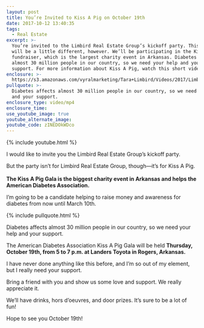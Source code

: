 ```yaml
---
layout: post
title: You’re Invited to Kiss A Pig on October 19th
date: 2017-10-12 13:40:35
tags:
  - Real Estate
excerpt: >-
  You’re invited to the Limbird Real Estate Group’s kickoff party. This year’s
  will be a little different, however. We’ll be participating in the Kiss A Pig
  fundraiser, which is the largest charity event in Arkansas. Diabetes affects
  almost 30 million people in our country, so we need your help and your
  support. For more information about Kiss A Pig, watch this short video.
enclosure: >-
  https://s3.amazonaws.com/vyralmarketing/Tara+Limbird/Videos/2017/Limbird+Real+Estate+Group-.mp4
pullquote: >-
  Diabetes affects almost 30 million people in our country, so we need your help
  and your support.
enclosure_type: video/mp4
enclosure_time:
use_youtube_image: true
youtube_alternate_image:
youtube_code: zINEDOkWDco
---
```



{% include youtube.html %}

I would like to invite you the Limbird Real Estate Group’s kickoff party.

But the party isn’t for Limbird Real Estate Group, though—it’s for Kiss A Pig.<br><br>**The Kiss A Pig Gala is the biggest charity event in Arkansas and helps the American Diabetes Association.**

I’m going to be a candidate helping to raise money and awareness for diabetes from now until March 10th.

{% include pullquote.html %}

Diabetes affects almost 30 million people in our country, so we need your help and your support.

The American Diabetes Association Kiss A Pig Gala will be held **Thursday, October 19th, from 5 to 7 p.m. at Landers Toyota in Rogers, Arkansas.**

I have never done anything like this before, and I’m so out of my element, but I really need your support.

Bring a friend with you and show us some love and support. We really appreciate it.

We’ll have drinks, hors d’oeuvres, and door prizes. It’s sure to be a lot of fun!

Hope to see you October 19th!